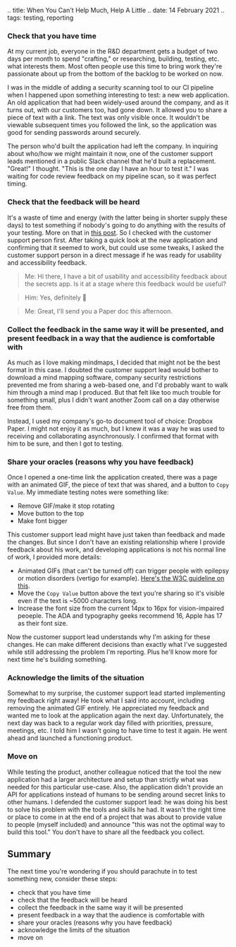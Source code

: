 .. title: When You Can't Help Much, Help A Little
.. date: 14 February 2021
.. tags: testing, reporting


### Check that you have time

At my current job, everyone in the R&D department gets a budget of two days per month to spend "crafting," or researching, building, testing, etc. what interests them. Most often people use this time to bring work they're passionate about up from the bottom of the backlog to be worked on now.

I was in the middle of adding a security scanning tool to our CI pipeline when I happened upon something interesting to test: a new web application. An old application that had been widely-used around the company, and as it turns out, with our customers too, had gone down. It allowed you to share a piece of text with a link. The text was only visible once. It wouldn't be viewable subsequent times you followed the link, so the application was good for sending passwords around securely. 

The person who'd built the application had left the company. In inquiring about who/how we might maintain it now, one of the customer support leads mentioned in a public Slack channel that he'd built a replacement. "Great!" I thought. "This is the one day I have an hour to test it." I was waiting for code review feedback on my pipeline scan, so it was perfect timing.

### Check that the feedback will be heard

It's a waste of time and energy (with the latter being in shorter supply these days) to test something if nobody's going to do anything with the results of your testing. More on that in [this post](https://elizabethzagroba.com/posts/2020/2020-05-24_if_a_test_falls_in_a_forest/). So I checked with the customer support person first. After taking a quick look at the new application and confirming that it seemed to work, but could use some tweaks, I asked the customer support person in a direct message if he was ready for usability and accessibility feedback. 

> Me: Hi there, I have a bit of usability and accessibility feedback about the secrets app. Is it at a stage where this feedback would be useful?

> Him: Yes, definitely 🙂

> Me: Great, I'll send you a Paper doc this afternoon.

### Collect the feedback in the same way it will be presented, and present feedback in a way that the audience is comfortable with

As much as I love making mindmaps, I decided that might not be the best format in this case. I doubted the customer support lead would bother to download a mind mapping software, company security restrictions prevented me from sharing a web-based one, and I'd probably want to walk him through a mind map I produced. But that felt like too much trouble for something small, plus I didn't want another Zoom call on a day otherwise free from them. 

Instead, I used my company's go-to document tool of choice: Dropbox Paper. I might not enjoy it as much, but I knew it was a way he was used to receiving and collaborating asynchronously. I confirmed that format with him to be sure, and then I got to testing. 

### Share your oracles (reasons why you have feedback)

Once I opened a one-time link the application created, there was a page with an animated GIF, the piece of text that was shared, and a button to `Copy Value`. My immediate testing notes were something like:

- Remove GIF/make it stop rotating
- Move button to the top
- Make font bigger

This customer support lead might have just taken than feedback and made the changes. But since I don't have an existing relationship where I provide feedback about his work, and developing applications is not his normal line of work, I provided more details: 

- Animated GIFs (that can't be turned off) can trigger people with epilepsy or motion disorders (vertigo for example). [Here's the W3C guideline on this](https://www.w3.org/WAI/tips/designing/#provide-controls-for-content-that-starts-automatically). 
- Move the `Copy Value` button above the text you're sharing so it's visible even if the text is ~5000 characters long.
- Increase the font size from the current 14px to 16px for vision-impaired peoeple. The ADA and typography geeks recommend 16, Apple has 17 as their font size. 

Now the customer support lead  understands why I'm asking for these changes. He can make different decisions than exactly what I've suggested while still addressing the problem I'm reporting. Plus he'll know more for next time he's building something. 

### Acknowledge the limits of the situation

Somewhat to my surprise, the customer support lead  started implementing my feedback right away! He took what I said into account, including removing the animated GIF entirely. He appreciated my feedback and wanted me to look at the application again the next day. Unfortunately, the next day was back to a regular work day filled with priorities, pressure, meetings, etc. I told him I wasn't going to have time to test it again. He went ahead and launched a functioning product. 

### Move on

While testing the product, another colleague noticed that the tool the new application had a larger architecture and setup than strictly what was needed for this particular use-case. Also, the application didn't provide an API for applications instead of humans to be sending around secret links to other humans. I defended the customer support lead: he was doing his best to solve his problem with the tools and skills he had. It wasn't the right time or place to come in at the end of a project that was about to provide value to people (myself included) and announce "this was not the optimal way to build this tool." You don't have to share all the feedback you collect. 

## Summary
The next time you're wondering if you should parachute in to test something new, consider these steps: 

- check that you have time
- check that the feedback will be heard
- collect the feedback in the same way it will be presented
- present feedback in a way that the audience is comfortable with
- share your oracles (reasons why you have feedback)
- acknowledge the limits of the situation
- move on
